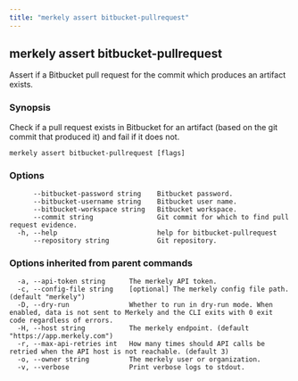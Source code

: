 ```yaml
---
title: "merkely assert bitbucket-pullrequest"
---
```


## merkely assert bitbucket-pullrequest

Assert if a Bitbucket pull request for the commit which produces an artifact exists.

### Synopsis


   Check if a pull request exists in Bitbucket for an artifact (based on the git commit that produced it) and fail if it does not. 

```shell
merkely assert bitbucket-pullrequest [flags]
```

### Options

```
      --bitbucket-password string    Bitbucket password.
      --bitbucket-username string    Bitbucket user name.
      --bitbucket-workspace string   Bitbucket workspace.
      --commit string                Git commit for which to find pull request evidence.
  -h, --help                         help for bitbucket-pullrequest
      --repository string            Git repository.
```

### Options inherited from parent commands

```
  -a, --api-token string      The merkely API token.
  -c, --config-file string    [optional] The merkely config file path. (default "merkely")
  -D, --dry-run               Whether to run in dry-run mode. When enabled, data is not sent to Merkely and the CLI exits with 0 exit code regardless of errors.
  -H, --host string           The merkely endpoint. (default "https://app.merkely.com")
  -r, --max-api-retries int   How many times should API calls be retried when the API host is not reachable. (default 3)
  -o, --owner string          The merkely user or organization.
  -v, --verbose               Print verbose logs to stdout.
```

